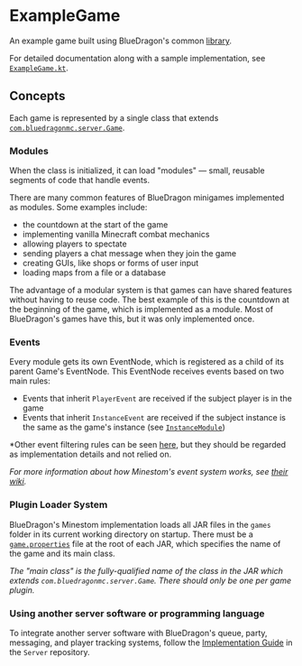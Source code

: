 # ExampleGame
An example game built using BlueDragon's common [library](https://github.com/BlueDragonMC/Server).

For detailed documentation along with a sample implementation, see [`ExampleGame.kt`](./src/main/kotlin/com/bluedragonmc/games/examplegame/ExampleGame.kt).

## Concepts
Each game is represented by a single class that extends [`com.bluedragonmc.server.Game`](https://github.com/BlueDragonMC/Server/blob/main/common/src/main/kotlin/com/bluedragonmc/server/Game.kt).
### Modules
When the class is initialized, it can load "modules" — small, reusable segments of code that handle events.

There are many common features of BlueDragon minigames implemented as modules. Some examples include:
- the countdown at the start of the game
- implementing vanilla Minecraft combat mechanics
- allowing players to spectate
- sending players a chat message when they join the game
- creating GUIs, like shops or forms of user input
- loading maps from a file or a database

The advantage of a modular system is that games can have shared features without having to reuse code. The best example of this is the countdown at the beginning of the game, which is implemented as a module. Most of BlueDragon's games have this, but it was only implemented once.
### Events
Every module gets its own EventNode, which is registered as a child of its parent Game's EventNode.
This EventNode receives events based on two main rules:
- Events that inherit `PlayerEvent` are received if the subject player is in the game
- Events that inherit `InstanceEvent` are received if the subject instance is the same as the game's instance (see [`InstanceModule`](https://github.com/BlueDragonMC/Server/blob/main/common/src/main/kotlin/com/bluedragonmc/server/module/instance/InstanceModule.kt))

*Other event filtering rules can be seen [here](https://github.com/BlueDragonMC/Server/blob/1d40e7c466d4719b245f298d0bba9d047e232022/common/src/main/kotlin/com/bluedragonmc/server/Game.kt#L93-L116), but they should be regarded as implementation details and not relied on.

*For more information about how Minestom's event system works, see [their wiki](https://wiki.minestom.net/feature/events).*

### Plugin Loader System
BlueDragon's Minestom implementation loads all JAR files in the `games` folder in its current working directory on startup.
There must be a [`game.properties`](./src/main/resources/game.properties) file at the root of each JAR, which specifies the name of the game and its main class.

*The "main class" is the fully-qualified name of the class in the JAR which extends `com.bluedragonmc.server.Game`. There should only be one per game plugin.*

### Using another server software or programming language
To integrate another server software with BlueDragon's queue, party, messaging, and player tracking systems, follow the [Implementation Guide](https://github.com/BlueDragonMC/Server/blob/main/INTEGRATION.md) in the `Server` repository.